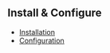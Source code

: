 ## Install & Configure

- [Installation]({url}/installation)
- [Configuration]({url}/installation/configuration)
